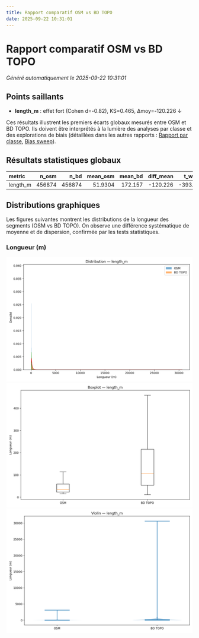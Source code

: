 ```yaml
---
title: Rapport comparatif OSM vs BD TOPO
date: 2025-09-22 10:31:01
---
```


# Rapport comparatif OSM vs BD TOPO

_Généré automatiquement le 2025-09-22 10:31:01_

## Points saillants
- **length_m** : effet fort (Cohen d=-0.82), KS=0.465, Δmoy=-120.226 ↓

Ces résultats illustrent les premiers écarts globaux mesurés entre OSM et BD TOPO.
Ils doivent être interprétés à la lumière des analyses par classe et des explorations de biais
(détaillées dans les autres rapports : [Rapport par classe](curvature_by_class.md), [Bias sweep](bias_sweep.md)).

## Résultats statistiques globaux

| metric   |   n_osm |   n_bd |   mean_osm |   mean_bd |   diff_mean |   t_welch |   p_t_welch |   ks_stat |   p_ks |     mw_stat |   p_mw |   cohens_d |   cliffs_delta |
|:---------|--------:|-------:|-----------:|----------:|------------:|----------:|------------:|----------:|-------:|------------:|-------:|-----------:|---------------:|
| length_m |  456874 | 456874 |    51.9304 |   172.157 |    -120.226 |  -393.335 |           0 |  0.465397 |      0 | 4.20483e+10 |      0 |  -0.822962 |      -0.597111 |

## Distributions graphiques

Les figures suivantes montrent les distributions de la longueur des segments (OSM vs BD TOPO).
On observe une différence systématique de moyenne et de dispersion, confirmée par les tests statistiques.

### Longueur (m)

![length_m hist](../assets/reports/global_20250922_095722/length_m__hist_kde.png)
![length_m box](../assets/reports/global_20250922_095722/length_m__box.png)
![length_m violin](../assets/reports/global_20250922_095722/length_m__violin.png)
